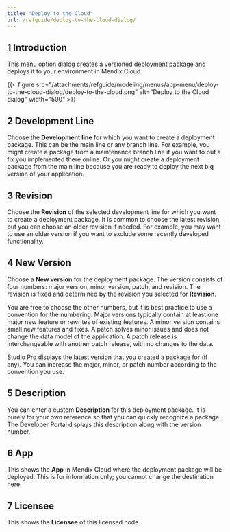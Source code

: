 ```yaml
---
title: "Deploy to the Cloud"
url: /refguide/deploy-to-the-cloud-dialog/
---
```


## 1 Introduction

This menu option dialog creates a versioned deployment package and deploys it to your environment in Mendix Cloud.

{{< figure src="/attachments/refguide/modeling/menus/app-menu/deploy-to-the-cloud-dialog/deploy-to-the-cloud.png" alt="Deploy to the Cloud dialog" width="500" >}}

## 2 Development Line

Choose the **Development line** for which you want to create a deployment package. This can be the main line or any branch line. For example, you might create a package from a maintenance branch line if you want to put a fix you implemented there online. Or you might create a deployment package from the main line because you are ready to deploy the next big version of your application.

## 3 Revision

Choose the **Revision** of the selected development line for which you want to create a deployment package. It is common to choose the latest revision, but you can choose an older revision if needed. For example, you may want to use an older version if you want to exclude some recently developed functionality.

## 4 New Version

Choose a **New version** for the deployment package. The version consists of four numbers: major version, minor version, patch, and revision. The revision is fixed and determined by the revision you selected for **Revision**.

You are free to choose the other numbers, but it is best practice to use a convention for the numbering. Major versions typically contain at least one major new feature or rewrites of existing features. A minor version contains small new features and fixes. A patch solves minor issues and does not change the data model of the application. A patch release is interchangeable with another patch release, with no changes to the data.

Studio Pro displays the latest version that you created a package for (if any). You can increase the major, minor, or patch number according to the convention you use.

## 5 Description

You can enter a custom **Description** for this deployment package. It is purely for your own reference so that you can quickly recognize a package. The Developer Portal displays this description along with the version number.

## 6 App

This shows the **App** in Mendix Cloud where the deployment package will be deployed. This is for information only; you cannot change the destination here.

## 7 Licensee

This shows the **Licensee** of this licensed node.

